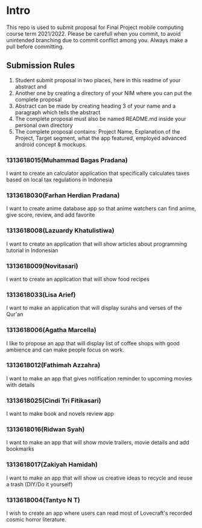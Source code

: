 # Intro
This repo is used to submit proposal for Final Project mobile computing course term 2021/2022. Please be carefull when you commit, to avoid unintended branching due to commit conflict among you. Always make a pull before committing. 

## Submission Rules
1. Student submit proposal in two places, here in this readme of your abstract and
2. Another one by creating a directory of your NIM where you can put the complete proposal
3. Abstract can be made by creating heading 3 of your name and a paragraph which tells the abstract
4. The complete proposal must also be named README.md inside your personal own directory
5. The complete proposal contains: Project Name, Explanation of the Project, Target segment, what the app featured, employed advanced android concept & mockups. 

### 1313618015(Muhammad Bagas Pradana)
I want to create an calculator application that specifically calculates taxes based on local tax regulations in Indonesia

### 1313618030(Farhan Herdian Pradana)
I want to create anime database app so that anime watchers can find anime, give score, review, and add favorite

### 1313618008(Lazuardy Khatulistiwa)
I want to create an application that will show articles about programming tutorial in Indonesian

### 1313618009(Novitasari)
I want to create an application that will show food recipes

### 1313618033(Lisa Arief)
I want to make an application that will display surahs and verses of the Qur'an

### 1313618006(Agatha Marcella)
I like to propose an app that will display list of coffee shops with good ambience and can make people focus on work.

### 1313618012(Fathimah Azzahra)
I want to make an app that gives notification reminder to upcoming movies with details

### 1313618025(Cindi Tri Fitikasari)
I want to make book and novels review app

### 1313618016(Ridwan Syah)
I want to make an app that will show movie trailers, movie details and add bookmarks

### 1313618017(Zakiyah Hamidah)
I want to make an app that will show us creative ideas to recycle and reuse a trash (DIY/Do it yourself)

### 1313618004(Tantyo N T)
I wish to create an app where users can read most of Lovecraft's recorded cosmic horror literature.